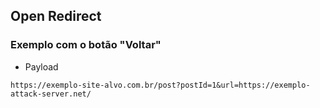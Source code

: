 ## Open Redirect
### Exemplo com o botão "Voltar"
+ Payload
```
https://exemplo-site-alvo.com.br/post?postId=1&url=https://exemplo-attack-server.net/
```
